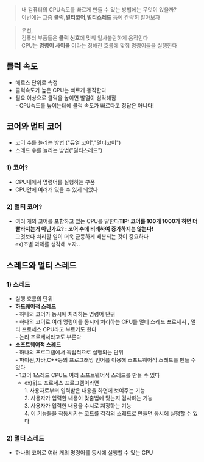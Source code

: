 > 내 컴퓨터의 CPU속도를 빠르게 만들 수 있는 방법에는 무엇이 있을까?  
> 이번에는 그중 **클럭,멀티코어,멀티스레드** 등에 간략히 알아보자

> 우선,  
> 컴퓨터 부품들은 **클럭 신호**에 맞춰 일사불란하게 움직인다  
> CPU는 **명령어 사이클** 이라는 정해진 흐름에 맞춰 명령어들을 실행한다

## 클럭 속도

-   헤르츠 단위로 측정
-   클럭속도가 높은 CPU는 빠르게 동작한다
-   필요 이상으로 클럭을 높이면 발열이 심각해짐  
    \- CPU속도를 높이는데에 클럭 속도가 빠르다고 정답은 아니다!

## 코어와 멀티 코어

-   코어 수를 늘리는 방법 ("듀얼 코어","멀티코어")
-   스레드 수를 늘리는 방법("멀티스레드")

### 1) 코어?

-   CPU내에서 명령어를 실행하는 부품
-   CPU안에 여러개 있을 수 있게 되었다

### 2) 멀티 코어?

-   여러 개의 코어를 포함하고 있는 CPU를 말한다**TIP: 코어를 100개 1000개 하면 더 빨라지는거 아닌가요? : 코어 수에 비례하여 증가하지는 않는다!**  
    그것보다 처리할 일이 더욱 균등하게 배분되는 것이 중요하다  
    ex)조별 과제를 생각해 보자..

## 스레드와 멀티 스레드

### 1) 스레드

-   실행 흐름의 단위
-   **하드웨어적 스레드**  
    \- 하나의 코어가 동시에 처리하는 명령어 단위  
    \- 하나의 코어로 여러 명령어를 동시에 처리하는 CPU를 멀티 스레드 프로세서 , 멀티 프로세스 CPU라고 부르기도 한다  
    \- 논리 프로세서라고도 부른다
-   **소프트웨어적 스레드**  
    \- 하나의 프로그램에서 독립적으로 실행되는 단위  
    \- 파이썬,자바,C++등의 프로그래밍 언어를 이용해 소프트웨어적 스레드를 만들 수 있다  
    \- 1코어 1스레드 CPU도 여러 소프트웨어적 스레드를 만들 수 있다
    -   ex)워드 프로세스 프로그램이라면  
        1\. 사용자로부터 입력받은 내용을 화면에 보여주는 기능  
        2\. 사용자가 입력한 내용이 맞춤법에 맞는지 검사하는 기능  
        3\. 사용자가 입력한 내용을 수시로 저장하는 기능  
        4\. 이 기능들을 작동시키는 코드를 각각의 스레드로 만들면 동시에 실행할 수 있다

### 2) 멀티 스레드

-   하나의 코어로 여러 개의 명령어를 동시에 실행할 수 있는 CPU